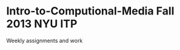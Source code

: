 Intro-to-Computional-Media Fall 2013 NYU ITP
==========================

Weekly assignments and work
